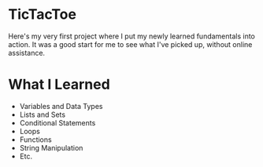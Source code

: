 # TicTacToe
Here's my very first project where I put my newly learned fundamentals into action. It was a good start for me to see what I've picked up, without online assistance.


# What I Learned
- Variables and Data Types
- Lists and Sets
- Conditional Statements
- Loops
- Functions
- String Manipulation
- Etc.
